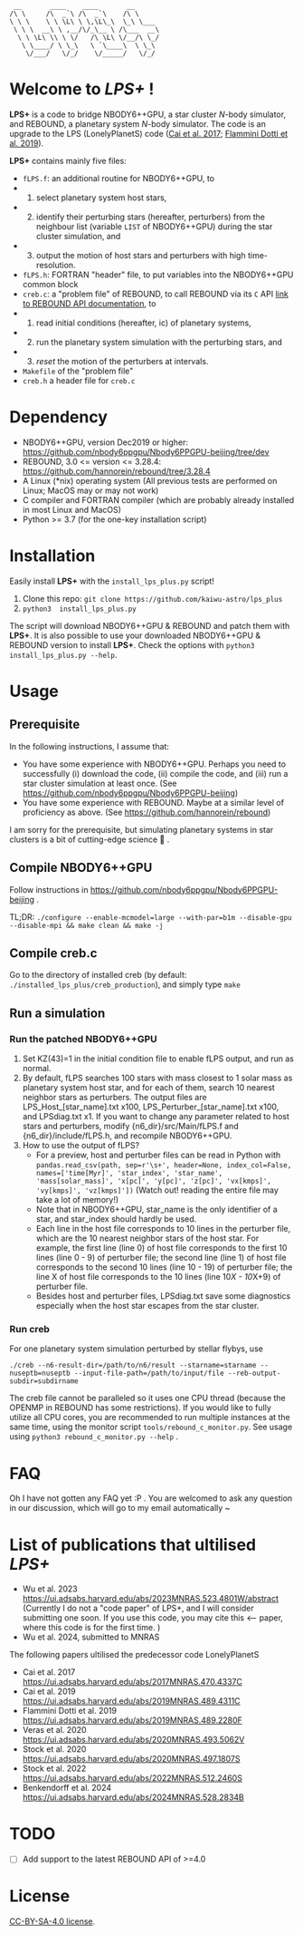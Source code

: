 
```
 __       ____    ____       __      
/\ \     /\  _`\ /\  _`\    /\ \     
\ \ \    \ \ \L\ \ \,\L\_\  \_\ \___ 
 \ \ \  __\ \ ,__/\/_\__ \ /\___  __\
  \ \ \L\ \\ \ \/   /\ \L\ \/__/\ \_/
   \ \____/ \ \_\   \ `\____\  \ \_\ 
    \/___/   \/_/    \/_____/   \/_/ 
```
# Welcome to *LPS+* !
**LPS+** is a code to bridge NBODY6++GPU, a star cluster *N*-body simulator, and REBOUND, a planetary system *N*-body simulator. The code is an upgrade to the LPS (LonelyPlanetS) code ([Cai et al. 2017](https://ui.adsabs.harvard.edu/abs/2017MNRAS.470.4337C); [Flammini Dotti et al. 2019](https://ui.adsabs.harvard.edu/abs/2019MNRAS.489.2280F)).

**LPS+** contains mainly five files:
- `fLPS.f`: an additional routine for NBODY6++GPU, to 
- 1. select planetary system host stars, 
- 2. identify their perturbing stars (hereafter, perturbers) from the neighbour list (variable `LIST` of NBODY6++GPU) during the star cluster simulation, and
- 3. output the motion of host stars and perturbers with high time-resolution.
- `fLPS.h`: FORTRAN "header" file, to put variables into the NBODY6++GPU common block
- `creb.c`: a "problem file" of REBOUND, to call REBOUND via its `C` API [link to REBOUND API documentation](https://rebound.readthedocs.io/en/3.28.4/api/), to 
- 1. read initial conditions (hereafter, ic) of planetary systems, 
- 2. run the planetary system simulation with the perturbing stars, and
- 3. *reset* the motion of the perturbers at intervals.
- `Makefile` of the "problem file"
- `creb.h` a header file for `creb.c`

# Dependency

- NBODY6++GPU, version Dec2019 or higher: https://github.com/nbody6ppgpu/Nbody6PPGPU-beijing/tree/dev 
- REBOUND, 3.0 <= version <= 3.28.4: https://github.com/hannorein/rebound/tree/3.28.4
- A Linux (*nix) operating system (All previous tests are performed on Linux; MacOS may or may not work)
- C compiler and FORTRAN compiler (which are probably already installed in most Linux and MacOS)
- Python >= 3.7 (for the one-key installation script)

# Installation

Easily install **LPS+** with the `install_lps_plus.py` script! 

1.  Clone this repo: `git clone https://github.com/kaiwu-astro/lps_plus`
2.  ```python3  install_lps_plus.py```

The script will download NBODY6++GPU & REBOUND and patch them with **LPS+**. It is also possible to use your downloaded NBODY6++GPU & REBOUND version to install **LPS+**. Check the options with `python3  install_lps_plus.py --help`.


# Usage 

## Prerequisite

In the following instructions, I assume that:
- You have some experience with NBODY6++GPU. Perhaps you need to successfully (i) download the code, (ii) compile the code, and (iii) run a star cluster simulation at least once. (See https://github.com/nbody6ppgpu/Nbody6PPGPU-beijing)
- You have some experience with REBOUND. Maybe at a similar level of proficiency as above. (See https://github.com/hannorein/rebound)

I am sorry for the prerequisite, but simulating planetary systems in star clusters is a bit of cutting-edge science 🎩 . 

## Compile NBODY6++GPU 

Follow instructions in https://github.com/nbody6ppgpu/Nbody6PPGPU-beijing .

TL;DR: `./configure --enable-mcmodel=large --with-par=b1m --disable-gpu --disable-mpi && make clean && make -j`

## Compile creb.c

Go to the directory of installed creb (by default: `./installed_lps_plus/creb_production`), and simply type `make`

## Run a simulation 

### Run the patched NBODY6++GPU
1. Set KZ(43)=1 in the initial condition file to enable fLPS output, and run as normal.
2. By default, fLPS searches 100 stars with mass closest to 1 solar mass as planetary system host star, and for each of them, search 10 nearest neighbor stars as perturbers. The output files are LPS_Host_[star_name].txt x100, LPS_Perturber_[star_name].txt x100, and LPSdiag.txt x1. If you want to change any parameter related to host stars and perturbers, modify {n6_dir}/src/Main/fLPS.f and {n6_dir}/include/fLPS.h, and recompile NBODY6++GPU.
3. How to use the output of fLPS?
    - For a preview, host and perturber files can be read in Python with `pandas.read_csv(path, sep=r'\s+', header=None, index_col=False, names=['time[Myr]', 'star_index', 'star_name', 'mass[solar_mass]', 'x[pc]', 'y[pc]', 'z[pc]', 'vx[kmps]', 'vy[kmps]', 'vz[kmps]'])`  (Watch out! reading the entire file may take a lot of memory!)
    - Note that in NBODY6++GPU, star_name is the only identifier of a star, and star_index should hardly be used.
    - Each line in the host file corresponds to 10 lines in the perturber file, which are the 10 nearest neighbor stars of the host star. For example, the first line (line 0) of host file corresponds to the first 10 lines (line 0 - 9) of perturber file; the second line (line 1) of host file corresponds to the second 10 lines (line 10 - 19) of perturber file; the line X of host file corresponds to the 10 lines (line 10*X - 10*X+9) of perturber file. 
    - Besides host and perturber files, LPSdiag.txt save some diagnostics especially when the host star escapes from the star cluster.

### Run creb 

For one planetary system simulation perturbed by stellar flybys, use

`./creb --n6-result-dir=/path/to/n6/result --starname=starname --nuseptb=nuseptb --input-file-path=/path/to/input/file --reb-output-subdir=subdirname`

The creb file cannot be paralleled so it uses one CPU thread (because the OPENMP in REBOUND has some restrictions). If you would like to fully utilize all CPU cores, you are recommended to run multiple instances at the same time, using the monitor script `tools/rebound_c_monitor.py`. See usage using `python3 rebound_c_monitor.py --help` .

# FAQ

Oh I have not gotten any FAQ yet :P . You are welcomed to ask any question in our discussion, which will go to my email automatically ~

# List of publications that ultilised *LPS+*

- Wu et al. 2023  https://ui.adsabs.harvard.edu/abs/2023MNRAS.523.4801W/abstract (Currently I do not a "code paper" of LPS+, and I will consider submitting one soon. If you use this code, you may cite this <-- paper, where this code is for the first time. )
- Wu et al. 2024, submitted to MNRAS

The following papers ultilised the predecessor code LonelyPlanetS 
- Cai et al. 2017  https://ui.adsabs.harvard.edu/abs/2017MNRAS.470.4337C
- Cai et al. 2019  https://ui.adsabs.harvard.edu/abs/2019MNRAS.489.4311C
- Flammini Dotti et al. 2019  https://ui.adsabs.harvard.edu/abs/2019MNRAS.489.2280F
- Veras et al. 2020  https://ui.adsabs.harvard.edu/abs/2020MNRAS.493.5062V
- Stock et al. 2020  https://ui.adsabs.harvard.edu/abs/2020MNRAS.497.1807S
- Stock et al. 2022  https://ui.adsabs.harvard.edu/abs/2022MNRAS.512.2460S
- Benkendorff et al. 2024 https://ui.adsabs.harvard.edu/abs/2024MNRAS.528.2834B


# TODO

- [ ] Add support to the latest REBOUND API of >=4.0


# License
[CC-BY-SA-4.0 license](https://github.com/kaiwu-astro/lps_plus/blob/main/LICENSE).
